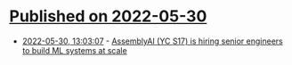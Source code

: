 # [Published on 2022-05-30](index.md)

* [2022-05-30, 13:03:07](https://news.ycombinator.com/item?id=31558533) - [AssemblyAI (YC S17) is hiring senior engineers to build ML systems at scale](https://news.ycombinator.com/item?id=31558533)
